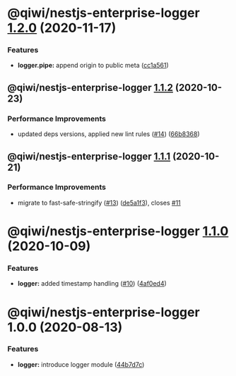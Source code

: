 # @qiwi/nestjs-enterprise-logger [1.2.0](https://github.com/qiwi/nestjs-enterprise/compare/@qiwi/nestjs-enterprise-logger@1.1.2...@qiwi/nestjs-enterprise-logger@1.2.0) (2020-11-17)


### Features

* **logger.pipe:** append origin to public meta ([cc1a561](https://github.com/qiwi/nestjs-enterprise/commit/cc1a561dbb7433c008b39c72570b76badde54fdb))

## @qiwi/nestjs-enterprise-logger [1.1.2](https://github.com/qiwi/nestjs-enterprise/compare/@qiwi/nestjs-enterprise-logger@1.1.1...@qiwi/nestjs-enterprise-logger@1.1.2) (2020-10-23)


### Performance Improvements

* updated deps versions, applied new lint rules ([#14](https://github.com/qiwi/nestjs-enterprise/issues/14)) ([66b8368](https://github.com/qiwi/nestjs-enterprise/commit/66b83683a8da0949ff5507037e8d8955b852c151))

## @qiwi/nestjs-enterprise-logger [1.1.1](https://github.com/qiwi/nestjs-enterprise/compare/@qiwi/nestjs-enterprise-logger@1.1.0...@qiwi/nestjs-enterprise-logger@1.1.1) (2020-10-21)


### Performance Improvements

* migrate to fast-safe-stringify ([#13](https://github.com/qiwi/nestjs-enterprise/issues/13)) ([de5a1f3](https://github.com/qiwi/nestjs-enterprise/commit/de5a1f3340f13af313e3f342b788a285ba264c31)), closes [#11](https://github.com/qiwi/nestjs-enterprise/issues/11)

# @qiwi/nestjs-enterprise-logger [1.1.0](https://github.com/qiwi/nestjs-enterprise/compare/@qiwi/nestjs-enterprise-logger@1.0.0...@qiwi/nestjs-enterprise-logger@1.1.0) (2020-10-09)


### Features

* **logger:** added timestamp handling ([#10](https://github.com/qiwi/nestjs-enterprise/issues/10)) ([4af0ed4](https://github.com/qiwi/nestjs-enterprise/commit/4af0ed4bfdd84111351883a8841d0520daa000f4))

# @qiwi/nestjs-enterprise-logger 1.0.0 (2020-08-13)


### Features

* **logger:** introduce logger module ([44b7d7c](https://github.com/qiwi/nestjs-enterprise/commit/44b7d7cc2ddb23e3dc1ea13e2e13af7046dbf040))
